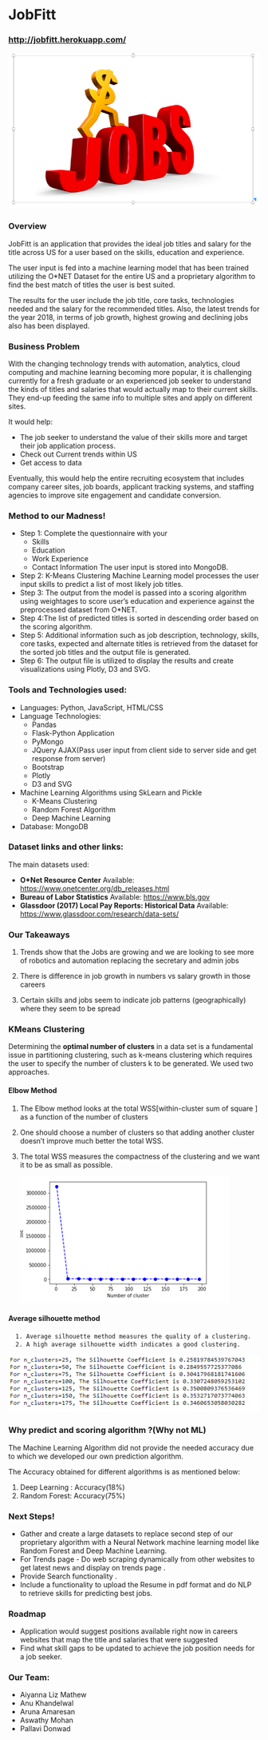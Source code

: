 # JobFitt
### http://jobfitt.herokuapp.com/
![jobfit](Images/JobFit.png)

### Overview
JobFitt is an application that provides the ideal job titles and salary for the title across US for a user based on the skills, education and experience. 

The user input is fed into a machine learning model that has been trained utilizing the O*NET Dataset for the entire US and a proprietary algorithm to find the best match of titles the user is best suited.

The results for the user include the job title, core tasks, technologies needed and the salary for the recommended titles. Also, the latest trends for the year 2018, in terms of job growth, highest growing and declining jobs also has been displayed. 


### Business Problem
With the changing technology trends with automation, analytics, cloud computing and machine learning becoming more popular, it is challenging currently for a fresh graduate or an experienced job seeker to understand the kinds of titles and salaries that would actually map to their current skills. They end-up feeding the same info to multiple sites and apply on different sites. 

It would help:
*   The job seeker to understand the value of their skills more and target their job application process. 
*   Check out Current trends within US 
*   Get access to data

Eventually, this would help the entire recruiting ecosystem that includes company career sites, job boards, applicant tracking systems, and staffing agencies to improve site engagement and candidate conversion.

### Method to our Madness!
* Step 1: Complete the questionnaire with your
    * Skills
	* Education
	* Work Experience
	* Contact Information
  The user input is stored into MongoDB.
* Step 2: K-Means Clustering Machine Learning model processes the user input skills to predict a list of most likely job titles.
* Step 3: The output from the model is passed into a scoring algorithm using weightages to score user’s education and experience against the preprocessed dataset from O*NET. 
* Step 4:The list of predicted titles is sorted in descending order based on the scoring algorithm.
* Step 5: Additional information such as job description, technology, skills, core tasks, expected and alternate titles is retrieved from the dataset for the sorted job titles and the output file is generated. 
* Step 6: The output file is utilized to display the results and create visualizations using Plotly, D3 and SVG. 

### Tools and Technologies used: 
*   Languages: Python, JavaScript, HTML/CSS
*   Language Technologies: 
    * Pandas 
    * Flask-Python Application 
    * PyMongo 
    * JQuery AJAX(Pass user input from client side to server side and get response from server) 
    * Bootstrap
    * Plotly
    * D3 and SVG 
*   Machine Learning Algorithms using SkLearn and Pickle
    * K-Means Clustering 
    * Random Forest Algorithm 
    * Deep Machine Learning 
*   Database: MongoDB

### Dataset links and other links:
The main datasets used: 
*   **O*Net Resource Center**
    Available: https://www.onetcenter.org/db_releases.html
*   **Bureau of Labor Statistics** 
    Available: https://www.bls.gov
*   **Glassdoor (2017) Local Pay Reports: Historical Data**
    Available: https://www.glassdoor.com/research/data-sets/


### Our Takeaways
1. Trends show that the Jobs are growing and we are looking to see more of robotics and automation replacing the secretary and admin jobs

2. There is difference in job growth in numbers vs salary growth in those careers 

3. Certain skills and jobs seem to indicate job patterns (geographically) where they seem to be spread 

### KMeans Clustering

   Determining the **optimal number of clusters** in a data set is a fundamental issue in partitioning clustering, such as k-means clustering which requires the user to specify the number of clusters k to be generated. We used two approaches.

   #### Elbow Method

   1. The Elbow method looks at the total WSS[within-cluster sum of square ] as a function of the number of clusters

   2. One should choose a number of clusters so that adding another cluster doesn’t improve much better the total WSS. 

   3. The total WSS measures the compactness of the clustering and we want it to be as small as possible.

      ![jobfit](Images/kmeans.PNG)


   #### Average silhouette method

      1. Average silhouette method measures the quality of a clustering.
      2. A high average silhouette width indicates a good clustering.

   ![jobfit](Images/silhouette.PNG)

### Why predict and scoring algorithm ?(Why not ML)

The Machine Learning Algorithm did not provide the needed accuracy due to which we developed our own prediction algorithm. 

The Accuracy obtained for different algorithms is as mentioned below:
1. Deep Learning : Accuracy(18%)
2. Random Forest: Accuracy(75%)

### Next Steps!

*   Gather and create a large datasets to replace second step of our proprietary algorithm with a Neural Network machine learning model like Random Forest and Deep Machine Learning.
*   For Trends page - Do web scraping dynamically from other websites to get latest news and display on trends page .
*   Provide Search functionality .
*   Include a functionality to upload the Resume in pdf format and do NLP to retrieve skills for predicting best jobs.

### Roadmap
*   Application would suggest positions available right now in careers websites that map the title and salaries that were suggested 
*   Find what skill gaps to be updated to achieve the job position needs for a job seeker. 

### Our Team:

* Aiyanna Liz Mathew	
* Anu Khandelwal 
* Aruna Amaresan	
* Aswathy Mohan
* Pallavi Donwad
